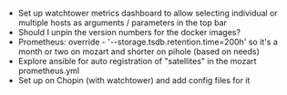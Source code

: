 * Set up watchtower metrics dashboard to allow selecting individual or multiple hosts as arguments / parameters in the top bar
* Should I unpin the version numbers for the docker images?
* Prometheus: override - '--storage.tsdb.retention.time=200h' so it's a month or two on mozart and shorter on pihole (based on needs)
* Explore ansible for auto registration of "satellites" in the mozart prometheus.yml
* Set up on Chopin (with watchtower) and add config files for it